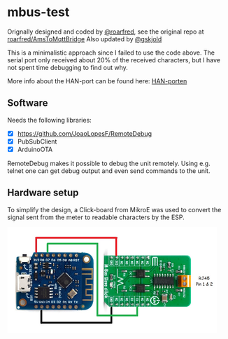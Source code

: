 # mbus-test
Orignally designed and coded by [@roarfred](https://github.com/roarfred), see the original repo at [roarfred/AmsToMqttBridge](https://github.com/roarfred/AmsToMqttBridge)
Also updated by [@gskjold](https://github.com/gskjold/AmsToMqttBridge)

This is a minimalistic approach since I failed to use the code above. The serial port only received about 20% of the received characters, but I have not spent time debugging to find out why.

More info about the HAN-port can be found here: [HAN-porten](https://hanporten.se/)

## Software
Needs the following libraries:

- [X] https://github.com/JoaoLopesF/RemoteDebug
- [X] PubSubClient
- [X] ArduinoOTA

RemoteDebug makes it possible to debug the unit remotely. Using e.g. telnet one can get debug output and even send commands to the unit.

## Hardware setup
To simplify the design, a Click-board from MikroE was used to convert the signal sent from the meter to readable characters by the ESP.

<img src="mbus-reader.jpg" width="480">

